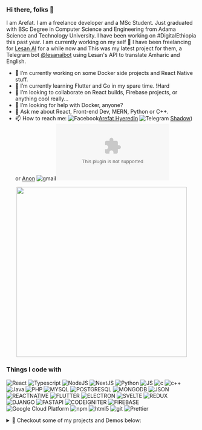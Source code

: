 ### Hi there, folks 👋

I am Arefat. I am a freelance developer and a MSc Student.
Just graduated with BSc Degree in Computer Science and Engineering from Adama Science and Technology University.
I have been working on #DigitalEthiopia this past year. I am currently working on my self 🔎
I have been freelancing for [Lesan AI](https://lesan.ai/services.html) for a while now and This was my latest project for them, a Telegram bot [@lesanaibot](https://t.me/lesanaibot) using Lesan's API to translate Amharic and English.

- 🔭 I’m currently working on some Docker side projects and React Native stuff.
- 🌱 I’m currently learning Flutter and Go in my spare time. !Hard
- 👯 I’m looking to collaborate on React builds, Firebase projects, or anything cool really...
- 🤔 I’m looking for help with Docker, anyone?
- 💬 Ask me about React, Front-end Dev, MERN, Python or C++.
- 📫 How to reach me: ![Facebook](https://img.shields.io/badge/Facebook-1877F2?style=for-the-badge&logo=facebook&logoColor=white)[Arefat Hyeredin](https://www.facebook.com/arefat.hyeredin) ![Telegram](https://img.shields.io/badge/Telegram-2CA5E0?style=for-the-badge&logo=telegram&logoColor=white) [Shadow](https://www.t.me/ShadowX9)) or  [Anon](https://www.t.me/uAnon) ![gmail](https://img.shields.io/badge/Gmail-D14836?style=for-the-badge&logo=gmail&logoColor=white)![Arefat Hyeredin](mailto:arefat.hyeredin@gmail.com)

<p align='center'>
  <a href="#"><img src="https://github-readme-stats.vercel.app/api?username=arefathi&show_icons=true&count_private=true&theme=dark" width="450"></a>
</p>

### Things I code with

![React](https://img.shields.io/badge/-React-45b8d8?style=flat-square&logo=react&logoColor=white)
![Typescript](https://img.shields.io/badge/-TypeScript-007ACC?style=flat-square&logo=typescript&logoColor=white)
![NodeJS](https://img.shields.io/badge/-Nodejs-43853d?style=flat-square&logo=Node.js&logoColor=white)
![NextJS](https://img.shields.io/badge/-NextJs-000000?style=flat-square&logo=next.js&logoColor=white)
![Python](https://img.shields.io/badge/Python-3776AB?style=for-the-badge&logo=python&logoColor=white)
![JS](https://img.shields.io/badge/JavaScript-323330?style=for-the-badge&logo=javascript&logoColor=F7DF1E)
![c](https://img.shields.io/badge/C-00599C?style=for-the-badge&logo=c&logoColor=white)
![c++](https://img.shields.io/badge/C%2B%2B-00599C?style=for-the-badge&logo=c%2B%2B&logoColor=white)
![Java](https://img.shields.io/badge/Java-ED8B00?style=for-the-badge&logo=java&logoColor=white)
![PHP](https://img.shields.io/badge/PHP-777BB4?style=for-the-badge&logo=php&logoColor=w)
![MYSQL](https://img.shields.io/badge/MySQL-00000F?style=for-the-badge&logo=mysql&logoColor=white)
![POSTGRESQL](https://img.shields.io/badge/PostgreSQL-316192?style=for-the-badge&logo=postgresql&logoColor=white)
![MONGODB](https://img.shields.io/badge/MongoDB-4EA94B?style=for-the-badge&logo=mongodb&logoColor=white)
![JSON](https://img.shields.io/badge/json-5E5C5C?style=for-the-badge&logo=json&logoColor=white)
![REACTNATIVE](https://img.shields.io/badge/React_Native-20232A?style=for-the-badge&logo=react&logoColor=61DAFB)
![FLUTTER](https://img.shields.io/badge/Flutter-02569B?style=for-the-badge&logo=flutter&logoColor=white)
![ELECTRON](https://img.shields.io/badge/Electron-2B2E3A?style=for-the-badge&logo=electron&logoColor=9FEAF9)
![SVELTE](https://img.shields.io/badge/Svelte-4A4A55?style=for-the-badge&logo=svelte&logoColor=FF3E00)
![REDUX](https://img.shields.io/badge/Redux-593D88?style=for-the-badge&logo=redux&logoColor=white)
![DJANGO](https://img.shields.io/badge/Django-092E20?style=for-the-badge&logo=django&logoColor=white)
![FASTAPI](https://img.shields.io/badge/fastapi-109989?style=for-the-badge&logo=FASTAPI&logoColor=white)
![CODEIGNITER](https://img.shields.io/badge/Codeigniter-EF4223?style=for-the-badge&logo=codeigniter&logoColor=white)
![FIREBASE](https://img.shields.io/badge/firebase-ffca28?style=for-the-badge&logo=firebase&logoColor=black)
<img alt="Google Cloud Platform" src="https://img.shields.io/badge/-Google_Cloud_Platform-1a73e8?style=flat-square&logo=google-cloud&logoColor=white" />
<img alt="npm" src="https://img.shields.io/badge/-NPM-CB3837?style=flat-square&logo=npm&logoColor=white" />
<img alt="html5" src="https://img.shields.io/badge/-HTML5-E34F26?style=flat-square&logo=html5&logoColor=white" />
<img alt="git" src="https://img.shields.io/badge/-Git-F05032?style=flat-square&logo=git&logoColor=white" />
<img alt="Prettier" src="https://img.shields.io/badge/-Prettier-F7B93E?style=flat-square&logo=prettier&logoColor=white" />

<details>
  <summary>📃 Checkout some of my projects and Demos below:</summary>
Some of my latest and noteworthy projects:

#### [Armazon](https://armazon-shop.web.app/) – an E-Commerce web application
Developed an Amazon website clone with full e-commerce store functionality using React JS, Express JS, Material UI, Firebase and Stripe payment integration.

#### [BetochBnB](https://betochbnb.web.app/) – a house rental and reservation web application 
Designed a front-end Airbnb website clone using React, Flexbox and Firebase.

#### [COVID-19 Analytics Site](https://covid-19-analytics-5ebb6.web.app/)
Built a COVID-19 Statistics application with filters by country, map and cases using React JS, Material UI and Leaflet. It was to commemorate the global pandemic lockdown period. 

#### [Fakebook](https://fakebook-8379d.web.app/) – a front-end UI clone of Facebook
Designed an interface replica of Facebook with google authentication and posting features using React, Material UI and Firebase.

#### [Golgoole](https://golgoole.web.app/) – a Google clone web search application
Developed a web search application that looks a lot like Google Search using Google custom search API, React, React Router, Context API, Flexbox and Firebase hosting. 

#### [Hule Film](https://hule-film.web.app/) – a Movie directory website
Programmed a Hulu clone web application using React, TMDB API, Flip Move, Material UI, Flexbox and Firebase hosting that shows various movies and tv series with genre. 

#### [The Gram](https://theigram.web.app/) – a Photo sharing site
Built an Instagram-clone that has user authentication and users can share photos with caption  and comments. It was developed using React JS, Tailwind CSS and Firestore.

#### [TinderEth](https://tinder-eth.web.app/) – a Tinder clone web application
Designed a tinder-like web application using the MERN stack with backend running MongoDB, Mongoose, NodeJS and ExpressJS with Heroku backend hosting.

#### [What’s up?](https://whatsup-ff287.web.app/) – a WhatsApp-clone group chat web application
Developed a WhatsApp replica group chat application using React JS, NextJS, Firestore, Google Authentication and Firebase hosting.

#### [Accord](https://accord-chat.web.app/) – a channel based social forum web application
Worked on a Redux application that is basically a channel based many to many chats’ application/forum built using React, Redux, Firebase, Firestore and Flexbox.

#### [iChat Beta](https://ichatbeta.web.app/) – a socket-based group chat application
Built a messenger clone group chat application with google authentication and chat rooms with Redux state management, React, Material UI and Firebase hosting.

</details>
